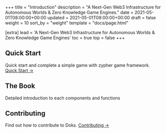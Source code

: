 +++
title = "Introduction"
description = "A Next-Gen Web3 Infrastructure for Autonomous Worlds & Zero Knowledge Game Engines."
date = 2021-05-01T08:00:00+00:00
updated = 2021-05-01T08:00:00+00:00
draft = false
weight = 10
sort_by = "weight"
template = "docs/page.html"

[extra]
lead = 'A Next-Gen Web3 Infrastructure for Autonomous Worlds & Zero Knowledge Game Engines'
toc = true
top = false
+++

## Quick Start

Quick start and complete a simple game with zypher game framework. [Quick Start →](../quick-start/)

## The Book

Detailed introduction to each components and functions

## Contributing

Find out how to contribute to Doks. [Contributing →](../../contributing/how-to-contribute/)
